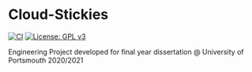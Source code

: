 # Cloud-Stickies

[![CI](https://github.com/AlexMFV/Cloud-Stickies/actions/workflows/main.yml/badge.svg?branch=main)](https://github.com/AlexMFV/Cloud-Stickies/actions/workflows/main.yml)
[![License: GPL v3](https://img.shields.io/badge/License-GPLv3-blue.svg)](https://www.gnu.org/licenses/gpl-3.0)

Engineering Project developed for final year dissertation @ University of Portsmouth 2020/2021
